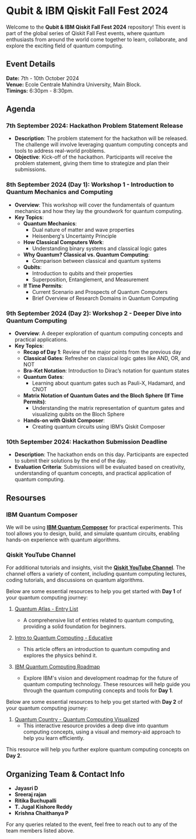 
# Qubit & IBM Qiskit Fall Fest 2024

Welcome to the **Qubit & IBM Qiskit Fall Fest 2024** repository! This event is part of the global series of Qiskit Fall Fest events, where quantum enthusiasts from around the world come together to learn, collaborate, and explore the exciting field of quantum computing.

## Event Details

**Date:** 7th - 10th October 2024  
**Venue:** Ecole Centrale Mahindra University, Main Block.  
**Timings:** 6:30pm - 8:30pm.


## Agenda

### 7th September 2024: Hackathon Problem Statement Release

- **Description**: The problem statement for the hackathon will be released. The challenge will involve leveraging quantum computing concepts and tools to address real-world problems.
- **Objective**: Kick-off of the hackathon. Participants will receive the problem statement, giving them time to strategize and plan their submissions.

### 8th September 2024 (Day 1): Workshop 1 - Introduction to Quantum Mechanics and Computing

- **Overview**: This workshop will cover the fundamentals of quantum mechanics and how they lay the groundwork for quantum computing.
- **Key Topics**:
  - **Quantum Mechanics**:
    - Dual nature of matter and wave properties
    - Heisenberg's Uncertainty Principle
  - **How Classical Computers Work**:
    - Understanding binary systems and classical logic gates
  - **Why Quantum? Classical vs. Quantum Computing**:
    - Comparison between classical and quantum systems
  - **Qubits**:
    - Introduction to qubits and their properties
    - Superposition, Entanglement, and Measurement
  - **If Time Permits**:
    - Current Scenario and Prospects of Quantum Computers
    - Brief Overview of Research Domains in Quantum Computing

### 9th September 2024 (Day 2): Workshop 2 - Deeper Dive into Quantum Computing

- **Overview**: A deeper exploration of quantum computing concepts and practical applications.
- **Key Topics**:
  - **Recap of Day 1**: Review of the major points from the previous day
  - **Classical Gates**: Refresher on classical logic gates like AND, OR, and NOT
  - **Bra-Ket Notation**: Introduction to Dirac’s notation for quantum states
  - **Quantum Gates**:
    - Learning about quantum gates such as Pauli-X, Hadamard, and CNOT
  - **Matrix Notation of Quantum Gates and the Bloch Sphere (If Time Permits)**:
    - Understanding the matrix representation of quantum gates and visualizing qubits on the Bloch Sphere
  - **Hands-on with Qiskit Composer**:
    - Creating quantum circuits using IBM’s Qiskit Composer

### 10th September 2024: Hackathon Submission Deadline

- **Description**: The hackathon ends on this day. Participants are expected to submit their solutions by the end of the day.
- **Evaluation Criteria**: Submissions will be evaluated based on creativity, understanding of quantum concepts, and practical application of quantum computing.

## Resourses

### IBM Quantum Composer

We will be using **[IBM Quantum Composer](https://quantum.ibm.com/composer/files/new)** for practical experiments. This tool allows you to design, build, and simulate quantum circuits, enabling hands-on experience with quantum algorithms.

### Qiskit YouTube Channel

For additional tutorials and insights, visit the **[Qiskit YouTube Channel](https://www.youtube.com/@qiskit)**. The channel offers a variety of content, including quantum computing lectures, coding tutorials, and discussions on quantum algorithms.


Below are some essential resources to help you get started with **Day 1** of your quantum computing journey:

1. [Quantum Atlas - Entry List](https://quantumatlas.umd.edu/entry-list/)
   - A comprehensive list of entries related to quantum computing, providing a solid foundation for beginners.

2. [Intro to Quantum Computing - Educative](https://www.educative.io/blog/intro-to-quantum-computing#physics)
   - This article offers an introduction to quantum computing and explores the physics behind it.

3. [IBM Quantum Computing Roadmap](https://www.ibm.com/roadmaps/quantum/)
   - Explore IBM's vision and development roadmap for the future of quantum computing technology.
These resources will help guide you through the quantum computing concepts and tools for **Day 1**.

Below are some essential resources to help you get started with **Day 2** of your quantum computing journey:

1. [Quantum Country - Quantum Computing Visualized](https://quantum.country/qcvc)
   - This interactive resource provides a deep dive into quantum computing concepts, using a visual and memory-aid approach to help you learn efficiently.

This resource will help you further explore quantum computing concepts on **Day 2**.

## Organizing Team & Contact Info

- **Jayasri D**
- **Sreeraj rajan**
- **Ritika Buchupalli**
- **T. Jugal Kishore Reddy**
- **Krishna Chaithanya P**

For any queries related to the event, feel free to reach out to any of the team members listed above.
